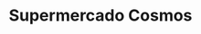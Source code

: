 ---
title: "Supermercado Cosmos"
url: /san-cristobal-sector-la-concordia/supermercado-cosmos/
shop: supermercado
---